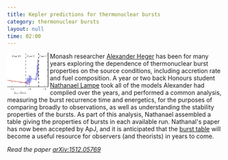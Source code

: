```yaml
---
title: Kepler predictions for thermonuclear bursts
category: thermonuclear bursts
layout: null
time: 02:00
---
```

<!-- converted from blosxom format post by dkg 22.1.2022 -->
<img src="images/lampe16_fig2.jpg" width="100" align="left">
Monash researcher
<a href="http://2sn.org">Alexander Heger</a> has been for many years exploring
the dependence of thermonuclear burst properties on the source conditions,
including accretion rate and fuel composition. A year or two back Honours
student 
<a href="http://www.natlampe.com">Nathanael Lampe</a> took all of the models
Alexander had compiled over the years, and performed a common analysis, 
measuring the burst recurrence time and energetics, for the purposes of
comparing broadly to observations, as well as understanding the stability
properties of the bursts. As part of this analysis, Nathanael assembled a
table giving the properties of bursts in each available run. Nathanal's paper
has now been accepted by ApJ, and it is anticipated that the 
<a href="http://burst.sci.monash.edu/kepler/pmwiki.php?n=Kepler.Kepler">burst table</a>
will become a useful resource for observers (and theorists) in years 
to come.
<p>
<em>Read the paper <a href="http://arxiv.org/abs/1512.05769">arXiv:1512.05769</a></em>
